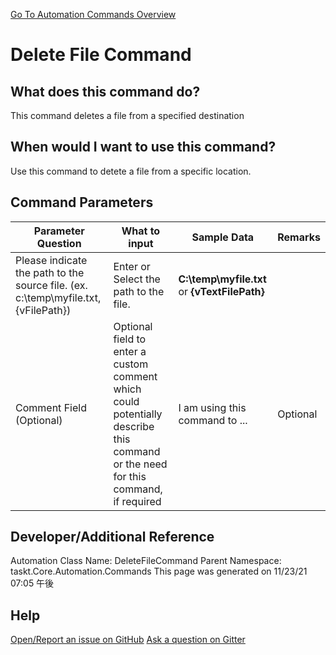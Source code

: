 <!--TITLE: Delete File Command -->
<!-- SUBTITLE: a command in the File Operation Commands group. -->
[Go To Automation Commands Overview](/automation-commands.md)


# Delete File Command


## What does this command do?
This command deletes a file from a specified destination


## When would I want to use this command?
Use this command to detete a file from a specific location.


## Command Parameters
| Parameter Question   	| What to input  	|  Sample Data 	| Remarks  	|
| ---                    | ---               | ---           | ---       |
|Please indicate the path to the source file. (ex. c:\temp\myfile.txt, {vFilePath})|Enter or Select the path to the file.|**C:\temp\myfile.txt** or **{vTextFilePath}**||
|Comment Field (Optional)|Optional field to enter a custom comment which could potentially describe this command or the need for this command, if required|I am using this command to ...|Optional|






## Developer/Additional Reference
Automation Class Name: DeleteFileCommand
Parent Namespace: taskt.Core.Automation.Commands
This page was generated on 11/23/21 07:05 午後


## Help
[Open/Report an issue on GitHub](https://github.com/saucepleez/taskt/issues/new)
[Ask a question on Gitter](https://gitter.im/taskt-rpa/Lobby)
